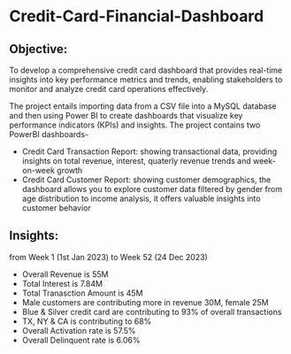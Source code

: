 # Credit-Card-Financial-Dashboard

## Objective:
   To develop a comprehensive credit card dashboard that provides real-time insights into key performance metrics and trends, 
   enabling stakeholders to monitor and analyze credit card operations effectively.
  

The project entails importing data from a CSV file into a MySQL database and then using Power BI to create dashboards that visualize key performance indicators (KPIs) and insights.
The project contains two PowerBI dashboards-
   - Credit Card Transaction Report: showing transactional data, providing insights on total revenue, interest, quaterly revenue trends and week-on-week growth
   - Credit Card Customer Report: showing customer demographics, the dashboard allows you to explore customer data filtered by gender from age distribution to income analysis, it offers 
     valuable insights into customer behavior


## Insights: 
from Week 1 (1st Jan 2023) to Week 52 (24 Dec 2023) 

- Overall Revenue is 55M
- Total Interest is 7.84M
- Total Tranasction Amount is 45M
- Male customers are contributing more in revenue 30M, female 25M
- Blue & Silver credit card are contributing to 93% of overall transactions
- TX, NY & CA is contributing to 68%
- Overall Activation rate is 57.5%
- Overall Delinquent rate is 6.06%

